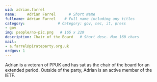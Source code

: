 ```yaml
---
uid: adrian.farrel
name:     Adrian Farrel      # Short Name
fullname: Adrian Farrel    # Full name including any titles
category:               # Category: gov, nec, it, press
- gov
img: people/no-pic.png   # 165 x 220
description: Chair of the Board   # Short desc. Max 160 chars
mail:
- a.farrel@pirateparty.org.uk
ordgov: 1
---
```


Adrian is a veteran of PPUK and has sat as the chair of the board for an extended period. Outside of the party, Adrian is an active member of the IETF.